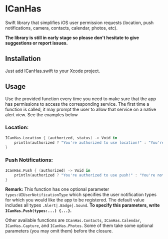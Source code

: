 # ICanHas
Swift library that simplifies iOS user permission requests (location, push notifications, camera, contacts, calendar, photos, etc).

**The library is still in early stage so please don't hesitate to give suggestions or report issues.**

## Installation

Just add ICanHas.swift to your Xcode project.

## Usage

Use the provided function every time you need to make sure that the app has permissions to access the corresponding service. The first time a function is called, it may prompt the user to allow that service on a native alert view. See the examples below

### Location:
```swift
ICanHas.Location { (authorized, status) -> Void in
    println(authorized ? "You're authorized to use location!" : "You're not authorized to use location!")
}
```

### Push Notifications:
```swift
ICanHas.Push { (authorized) -> Void in
    println(authorized ? "You're authorized to use push!" : "You're not authorized to use push!")
}
```
**Remark:** This function has one optional parameter `types:UIUserNotificationType` which specifies the user notification types for which you would like the app to be registered. The default value includes all types `.Alert|.Badge|.Sound`. **To specify this parameters, write `ICanHas.Push(types:...) {...}`.**

Other available functions are `ICanHas.Contacts`, `ICanHas.Calendar`, `ICanHas.Capture`, and `ICanHas.Photos`. Some of them take some optional parameters (you may omit them) before the closure.


